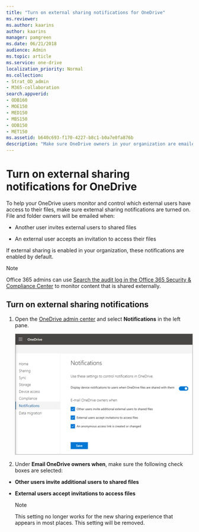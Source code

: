 ```yaml
---
title: "Turn on external sharing notifications for OneDrive"
ms.reviewer: 
ms.author: kaarins
author: kaarins
manager: pamgreen
ms.date: 06/21/2018
audience: Admin
ms.topic: article
ms.service: one-drive
localization_priority: Normal
ms.collection: 
- Strat_OD_admin
- M365-collaboration
search.appverid:
- ODB160
- MOE150
- MED150
- MBS150
- ODB150
- MET150
ms.assetid: b640c693-f170-4227-b8c1-b0a7e0fa876b
description: "Make sure OneDrive owners in your organization are emailed when their files and folders are shared externally."
---
```


# Turn on external sharing notifications for OneDrive

To help your OneDrive users monitor and control which external users have access to their files, make sure external sharing notifications are turned on. File and folder owners will be emailed when:
  
- Another user invites external users to shared files
    
- An external user accepts an invitation to access their files
    
If external sharing is enabled in your organization, these notifications are enabled by default.
  
> [!NOTE]
> Office 365 admins can use [Search the audit log in the Office 365 Security &amp; Compliance Center](/office365/securitycompliance/search-the-audit-log-in-security-and-compliance) to monitor content that is shared externally. 
  
## Turn on external sharing notifications

1. Open the [OneDrive admin center](https://admin.onedrive.com) and select **Notifications** in the left pane. 
    
    ![The Notifications page of the OneDrive admin center](media/1ac4d2c3-e8b8-45f1-a638-a4c7e72d3a1d.png)
  
2. Under **Email OneDrive owners when**, make sure the following check boxes are selected: 
    
  - **Other users invite additional users to shared files**
    
  - **External users accept invitations to access files**
    
    > [!NOTE]
    > This setting no longer works for the new sharing experience that appears in most places. This setting will be removed. 
  



